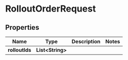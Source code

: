 

# RolloutOrderRequest


## Properties

| Name | Type | Description | Notes |
|------------ | ------------- | ------------- | -------------|
|**rolloutIds** | **List&lt;String&gt;** |  |  |



